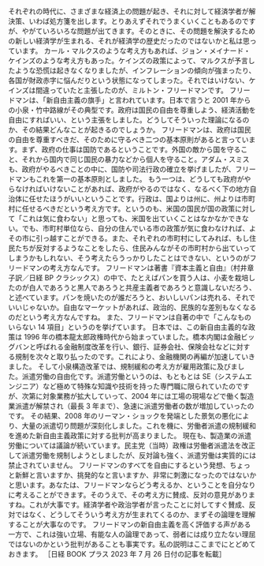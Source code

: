 ###

それぞれの時代に、さまざまな経済上の問題が起き、それに対して経済学者が解決策、いわば処方箋を出します。とりあえずそれでうまくいくこともあるのですが、やがていろいろな問題が出てきます。そのときに、その問題を解決するための新しい経済学が生まれる、それが経済学の歴史だったのではないかと私は思っています。
カール・マルクスのような考え方もあれば、ジョン・メイナード・ケインズのような考え方もあった。ケインズの政策によって、マルクスが予言したような恐慌は起きなくなりましたが、インフレーションの傾向が強まったり、各国が財政赤字に悩んだりという状態になってしまった。それではいけない、ケインズは間違っていたと主張したのが、ミルトン・フリードマンです。
フリードマンは、「新自由主義の旗手」と言われています。日本で言うと 2001 年からの小泉・竹中路線がその典型です。政府は国民の自由を尊重しよう、経済活動を自由にすればいい、という主張をしました。どうしてそういった理論になるのか、その結果どんなことが起きるのでしょうか。
フリードマンは、政府は国民の自由を尊重すべきだ、そのために守るべき二つの基本原則があると言っています。まず、政府の仕事は国防であるということです。外国の敵から国を守ること、それから国内で同じ国民の暴力などから個人を守ること。アダム・スミスも、政府がやるべきことの中に、国防や司法行政の確立を挙げましたが、フリードマンもこれを第一の基本原則としました。
もう一つは、どうしても政府がやらなければいけないことがあれば、政府がやるのではなく、なるべく下の地方自治体に任せたほうがいいということです。行政は、国よりは州に、州よりは市町村に任せるべきだという考え方です。というのも、米国の国民が国の政策に対して「これは気に食わない」と思っても、米国を出ていくことはなかなかできない。でも、市町村単位なら、自分の住んでいる市の政策が気に食わなければ、よその市に引っ越すことができる。また、それぞれの市町村にしてみれば、もし住民たちが反対するようなことをしたら、住民みんながその市町村から出ていってしまうかもしれない、そう考えたらうっかりしたことはできない、というのがフリードマンの考え方なんです。
フリードマンは著書『資本主義と自由』（村井章子訳／日経 BP クラシックス）の中で、たとえばパンを買う人は、小麦を栽培したのが白人であろうと黒人であろうと共産主義者であろうと意識しないだろう、と述べています。パンを焼いたのが誰だろうと、おいしいパンは売れる、それでいいじゃないか。自由なマーケットがあれば、政治的、民族的な差別もなくなるのだという考え方なんですね。
また、フリードマンは自著の中で「こんなものいらない 14 項目」というのを挙げています。
日本では、この新自由主義的な政策は 1996 年の橋本龍太郎政権時代から始まっていました。橋本内閣は金融ビッグバンと呼ばれる金融制度改革を行い、銀行、証券会社、保険会社などに対する規制を次々と取り払ったのです。これにより、金融機関の再編が加速していきました。
そして小泉構造改革では、規制緩和の考え方が雇用政策に及びました。派遣労働の自由化です。派遣労働というのは、もともとは SE（システムエンジニア）など極めて特殊な知識や技術を持った専門職に限られていたのですが、次第に対象業務が拡大していって、2004 年には工場の現場などで働く製造業派遣が解禁され（最長 3 年まで）、急速に派遣労働者の数が増加していったのです。
その結果、2008 年のリーマン・ショックを発端とした景気の悪化により、大量の派遣切り問題が深刻化しました。これを機に、労働者派遣の規制緩和を進めた新自由主義政策に対する批判が高まりました。
現在も、製造業の派遣労働については議論が続いています。民主党（当時）政権は労働者派遣法を改正して派遣労働を規制しようとしましたが、反対論も強く、派遣労働は実質的には禁止されていません。
フリードマンのすべてを自由にするという発想、ちょっと新鮮と言いますか、挑発的なと言いますか、非常に刺激になったのではないかと思います。あなたは、フリードマンならどう考えるか、ということを自分なりに考えることができます。そのうえで、その考え方に賛成、反対の意見がありますね。これが大事です。経済学者や政治学者が言ったことに対してすぐ賛成、反対ではなく、どうしてそういう考え方が生まれてくるのか、まずその論理を理解することが大事なのです。
フリードマンの新自由主義を高く評価する声がある一方で、これは強い立場、有能な人の論理であって、弱者には成り立たない理屈ではないのかという批判があることも事実です。私の説明はここまでにとどめておきます。
［日経 BOOK プラス 2023 年 7 月 26 日付の記事を転載］
